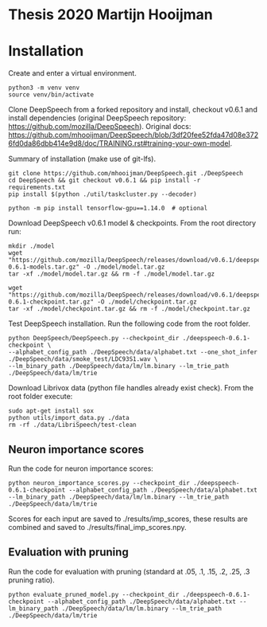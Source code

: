 # Thesis 2020 Martijn Hooijman

# Installation

Create and enter a virtual environment.
```
python3 -m venv venv
source venv/bin/activate
```

Clone DeepSpeech from a forked repository and install, checkout v0.6.1 and install dependencies (original DeepSpeech repository: https://github.com/mozilla/DeepSpeech). Original docs: https://github.com/mhooijman/DeepSpeech/blob/3df20fee52fda47d08e3726fd0da86dbb414e9d8/doc/TRAINING.rst#training-your-own-model.

Summary of installation (make use of git-lfs).
```
git clone https://github.com/mhooijman/DeepSpeech.git ./DeepSpeech
cd DeepSpeech && git checkout v0.6.1 && pip install -r requirements.txt
pip install $(python ./util/taskcluster.py --decoder)

python -m pip install tensorflow-gpu==1.14.0  # optional
```

Download DeepSpeech v0.6.1 model & checkpoints. From the root directory run:
```
mkdir ./model
wget "https://github.com/mozilla/DeepSpeech/releases/download/v0.6.1/deepspeech-0.6.1-models.tar.gz" -O ./model/model.tar.gz
tar -xf ./model/model.tar.gz && rm -f ./model/model.tar.gz

wget "https://github.com/mozilla/DeepSpeech/releases/download/v0.6.1/deepspeech-0.6.1-checkpoint.tar.gz" -O ./model/checkpoint.tar.gz
tar -xf ./model/checkpoint.tar.gz && rm -f ./model/checkpoint.tar.gz
```

Test DeepSpeech installation. Run the following code from the root folder.
```
python DeepSpeech/DeepSpeech.py --checkpoint_dir ./deepspeech-0.6.1-checkpoint \
--alphabet_config_path ./DeepSpeech/data/alphabet.txt --one_shot_infer ./DeepSpeech/data/smoke_test/LDC93S1.wav \
--lm_binary_path ./DeepSpeech/data/lm/lm.binary --lm_trie_path ./DeepSpeech/data/lm/trie
```

Download Librivox data (python file handles already exist check). From the root folder execute:
```
sudo apt-get install sox
python utils/import_data.py ./data
rm -rf ./data/LibriSpeech/test-clean
```

## Neuron importance scores
Run the code for neuron importance scores:
```
python neuron_importance_scores.py --checkpoint_dir ./deepspeech-0.6.1-checkpoint --alphabet_config_path ./DeepSpeech/data/alphabet.txt --lm_binary_path ./DeepSpeech/data/lm/lm.binary --lm_trie_path ./DeepSpeech/data/lm/trie
```
Scores for each input are saved to ./results/imp_scores, these results are combined and saved to ./results/final_imp_scores.npy.

## Evaluation with pruning
Run the code for evaluation with pruning (standard at .05, .1, .15, .2, .25, .3 pruning ratio).
```
python evaluate_pruned_model.py --checkpoint_dir ./deepspeech-0.6.1-checkpoint --alphabet_config_path ./DeepSpeech/data/alphabet.txt --lm_binary_path ./DeepSpeech/data/lm/lm.binary --lm_trie_path ./DeepSpeech/data/lm/trie
```

















